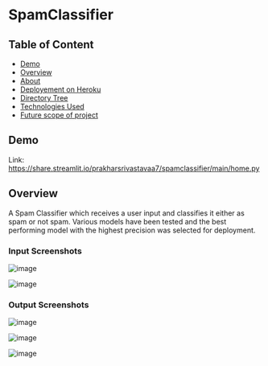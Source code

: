 # SpamClassifier

## Table of Content
  * [Demo](#demo)
  * [Overview](#overview)
  * [About](#About)
  * [Deployement on Heroku](#deployement-on-streamlit)
  * [Directory Tree](#directory-tree)
  * [Technologies Used](#technologies-used)
  * [Future scope of project](#future-scope)


## Demo
Link: https://share.streamlit.io/prakharsrivastavaa7/spamclassifier/main/home.py


## Overview
A Spam Classifier which receives a user input and classifies it either as spam or not spam. Various models have been tested and the best performing model with the highest precision was selected for deployment.

### Input Screenshots      

![image](https://user-images.githubusercontent.com/63156822/137363781-4df9c49a-04fb-41ad-8e3f-85e234acae84.png)

![image](https://user-images.githubusercontent.com/63156822/137363802-8e35f295-7363-453c-92d1-e6a3da32a343.png)


### Output Screenshots

![image](https://user-images.githubusercontent.com/63156822/137363868-6c6c7b2d-172a-485e-9569-1547026d79d2.png)

![image](https://user-images.githubusercontent.com/63156822/137363890-8bddf0e4-a2eb-4cb9-b1b7-246e9c4130b7.png)

![image](https://user-images.githubusercontent.com/63156822/137363906-c8ec7976-c92a-4f91-b7ec-f8d4d6b12faa.png)
